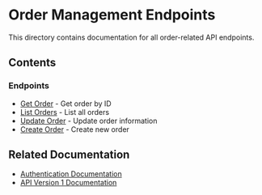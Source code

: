 # Order Management Endpoints

This directory contains documentation for all order-related API endpoints.

## Contents

### Endpoints
- [Get Order](get_order_endpoint.md) - Get order by ID
- [List Orders](list_orders_endpoint.md) - List all orders
- [Update Order](update_order_endpoint.md) - Update order information
- [Create Order](create_order_endpoint.md) - Create new order

## Related Documentation
- [Authentication Documentation](../../../authentication/README.md)
- [API Version 1 Documentation](../../README.md) 